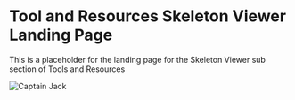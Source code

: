# Tool and Resources Skeleton Viewer Landing Page
This is a placeholder for the landing page for the Skeleton Viewer sub section of Tools and Resources

![Captain Jack](https://media1.giphy.com/media/dH4eBrNQXB8S4/giphy.gif)